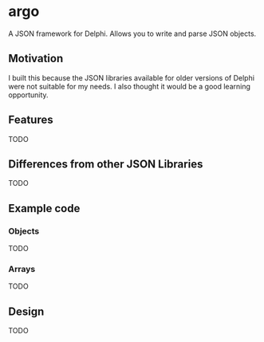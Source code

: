 # argo
A JSON framework for Delphi.  Allows you to write and parse JSON objects.

## Motivation
I built this because the JSON libraries available for older versions of Delphi were not suitable for my needs.  I also thought it would be a good learning opportunity.

## Features
TODO

## Differences from other JSON Libraries
TODO

## Example code

### Objects
TODO

### Arrays
TODO

## Design
TODO
